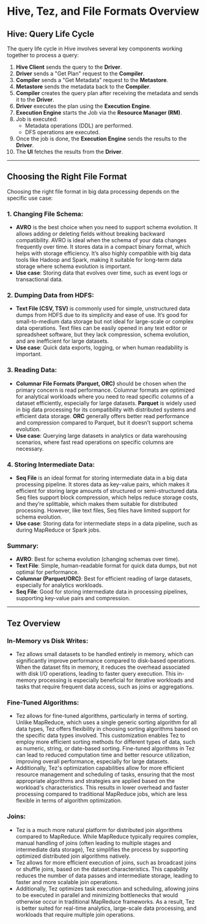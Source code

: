# Hive, Tez, and File Formats Overview

## Hive: Query Life Cycle
The query life cycle in Hive involves several key components working together to process a query:

1. **Hive Client** sends the query to the **Driver**.
2. **Driver** sends a "Get Plan" request to the **Compiler**.
3. **Compiler** sends a "Get Metadata" request to the **Metastore**.
4. **Metastore** sends the metadata back to the **Compiler**.
5. **Compiler** creates the query plan after receiving the metadata and sends it to the **Driver**.
6. **Driver** executes the plan using the **Execution Engine**.
7. **Execution Engine** starts the Job via the **Resource Manager (RM)**.
8. Job is executed:
   - Metadata operations (DDL) are performed.
   - DFS operations are executed.
9. Once the job is done, the **Execution Engine** sends the results to the **Driver**.
10. The **UI** fetches the results from the **Driver**.

---

## Choosing the Right File Format
Choosing the right file format in big data processing depends on the specific use case:

### 1. **Changing File Schema**:
   - **AVRO** is the best choice when you need to support schema evolution. It allows adding or deleting fields without breaking backward compatibility. AVRO is ideal when the schema of your data changes frequently over time. It stores data in a compact binary format, which helps with storage efficiency. It’s also highly compatible with big data tools like Hadoop and Spark, making it suitable for long-term data storage where schema evolution is important.  
   - **Use case**: Storing data that evolves over time, such as event logs or transactional data.

### 2. **Dumping Data from HDFS**:  
   - **Text File (CSV, TSV)** is commonly used for simple, unstructured data dumps from HDFS due to its simplicity and ease of use. It’s good for small-to-medium data storage but not ideal for large-scale or complex data operations. Text files can be easily opened in any text editor or spreadsheet software, but they lack compression, schema evolution, and are inefficient for large datasets.  
   - **Use case**: Quick data exports, logging, or when human readability is important.

### 3. **Reading Data**:  
   - **Columnar File Formats (Parquet, ORC)** should be chosen when the primary concern is read performance. Columnar formats are optimized for analytical workloads where you need to read specific columns of a dataset efficiently, especially for large datasets. **Parquet** is widely used in big data processing for its compatibility with distributed systems and efficient data storage. **ORC** generally offers better read performance and compression compared to Parquet, but it doesn’t support schema evolution.  
   - **Use case**: Querying large datasets in analytics or data warehousing scenarios, where fast read operations on specific columns are necessary.

### 4. **Storing Intermediate Data**:  
   - **Seq File** is an ideal format for storing intermediate data in a big data processing pipeline. It stores data as key-value pairs, which makes it efficient for storing large amounts of structured or semi-structured data. Seq files support block compression, which helps reduce storage costs, and they’re splittable, which makes them suitable for distributed processing. However, like text files, Seq files have limited support for schema evolution.  
   - **Use case**: Storing data for intermediate steps in a data pipeline, such as during MapReduce or Spark jobs.

### Summary:
   - **AVRO**: Best for schema evolution (changing schemas over time).  
   - **Text File**: Simple, human-readable format for quick data dumps, but not optimal for performance.  
   - **Columnar (Parquet/ORC)**: Best for efficient reading of large datasets, especially for analytics workloads.  
   - **Seq File**: Good for storing intermediate data in processing pipelines, supporting key-value pairs and compression.

---

## Tez Overview

### In-Memory vs Disk Writes:
   - Tez allows small datasets to be handled entirely in memory, which can significantly improve performance compared to disk-based operations. When the dataset fits in memory, it reduces the overhead associated with disk I/O operations, leading to faster query execution. This in-memory processing is especially beneficial for iterative workloads and tasks that require frequent data access, such as joins or aggregations.

### Fine-Tuned Algorithms:
   - Tez allows for fine-tuned algorithms, particularly in terms of sorting. Unlike MapReduce, which uses a single generic sorting algorithm for all data types, Tez offers flexibility in choosing sorting algorithms based on the specific data types involved. This customization enables Tez to employ more efficient sorting methods for different types of data, such as numeric, string, or date-based sorting. Fine-tuned algorithms in Tez can lead to reduced computation time and better resource utilization, improving overall performance, especially for large datasets.
   - Additionally, Tez's optimization capabilities allow for more efficient resource management and scheduling of tasks, ensuring that the most appropriate algorithms and strategies are applied based on the workload's characteristics. This results in lower overhead and faster processing compared to traditional MapReduce jobs, which are less flexible in terms of algorithm optimization.

### Joins:
   - Tez is a much more natural platform for distributed join algorithms compared to MapReduce. While MapReduce typically requires complex, manual handling of joins (often leading to multiple stages and intermediate data storage), Tez simplifies the process by supporting optimized distributed join algorithms natively.
   - Tez allows for more efficient execution of joins, such as broadcast joins or shuffle joins, based on the dataset characteristics. This capability reduces the number of data passes and intermediate storage, leading to faster and more scalable join operations.
   - Additionally, Tez optimizes task execution and scheduling, allowing joins to be executed in parallel and minimizing bottlenecks that would otherwise occur in traditional MapReduce frameworks. As a result, Tez is better suited for real-time analytics, large-scale data processing, and workloads that require multiple join operations.
